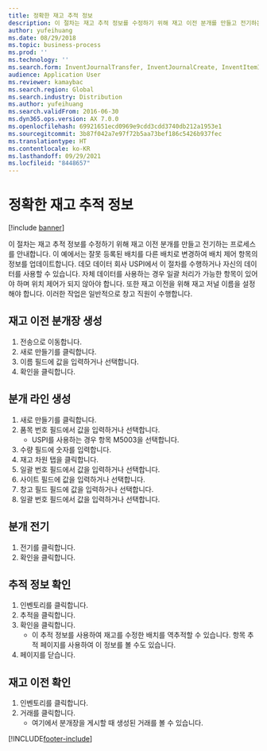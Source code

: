 ```yaml
---
title: 정확한 재고 추적 정보
description: 이 절차는 재고 추적 정보를 수정하기 위해 재고 이전 분개를 만들고 전기하는 프로세스를 안내합니다.
author: yufeihuang
ms.date: 08/29/2018
ms.topic: business-process
ms.prod: ''
ms.technology: ''
ms.search.form: InventJournalTransfer, InventJournalCreate, InventItemIdLookupSimple, InventBatchIdLookup, InventLocationIdLookup, InventDimTracking, InventTrans
audience: Application User
ms.reviewer: kamaybac
ms.search.region: Global
ms.search.industry: Distribution
ms.author: yufeihuang
ms.search.validFrom: 2016-06-30
ms.dyn365.ops.version: AX 7.0.0
ms.openlocfilehash: 69921651ecd0969e9cdd3cdd3740db212a1953e1
ms.sourcegitcommit: 3b87f042a7e97f72b5aa73bef186c5426b937fec
ms.translationtype: HT
ms.contentlocale: ko-KR
ms.lasthandoff: 09/29/2021
ms.locfileid: "8448657"
---
```

# <a name="correct-inventory-tracking-information"></a>정확한 재고 추적 정보

[!include [banner](../../includes/banner.md)]

이 절차는 재고 추적 정보를 수정하기 위해 재고 이전 분개를 만들고 전기하는 프로세스를 안내합니다. 이 예에서는 잘못 등록된 배치를 다른 배치로 변경하여 배치 제어 항목의 정보를 업데이트합니다. 데모 데이터 회사 USPI에서 이 절차를 수행하거나 자신의 데이터를 사용할 수 있습니다. 자체 데이터를 사용하는 경우 일괄 처리가 가능한 항목이 있어야 하며 위치 제어가 되지 않아야 합니다. 또한 재고 이전을 위해 재고 저널 이름을 설정해야 합니다. 이러한 작업은 일반적으로 창고 직원이 수행합니다.


## <a name="create-an-inventory-transfer-journal"></a>재고 이전 분개장 생성
1. 전송으로 이동합니다.
2. 새로 만들기를 클릭합니다.
3. 이름 필드에 값을 입력하거나 선택합니다.
4. 확인을 클릭합니다.

## <a name="create-journal-lines"></a>분개 라인 생성
1. 새로 만들기를 클릭합니다.
2. 품목 번호 필드에서 값을 입력하거나 선택합니다.
    * USPI를 사용하는 경우 항목 M5003을 선택합니다.  
3. 수량 필드에 숫자를 입력합니다.
4. 재고 차원 탭을 클릭합니다.
5. 일괄 번호 필드에서 값을 입력하거나 선택합니다.
6. 사이트 필드에 값을 입력하거나 선택합니다.
7. 창고 필드 필드에 값을 입력하거나 선택합니다.
8. 일괄 번호 필드에서 값을 입력하거나 선택합니다.

## <a name="post-the-journal"></a>분개 전기
1. 전기를 클릭합니다.
2. 확인을 클릭합니다.

## <a name="check-tracing-information"></a>추적 정보 확인
1. 인벤토리를 클릭합니다.
2. 추적을 클릭합니다.
3. 확인을 클릭합니다.
    * 이 추적 정보를 사용하여 재고를 수정한 배치를 역추적할 수 있습니다.  항목 추적 페이지를 사용하여 이 정보를 볼 수도 있습니다.  
4. 페이지를 닫습니다.

## <a name="check-inventory-transactions"></a>재고 이전 확인
1. 인벤토리를 클릭합니다.
2. 거래를 클릭합니다.
    * 여기에서 분개장을 게시할 때 생성된 거래를 볼 수 있습니다.   



[!INCLUDE[footer-include](../../../includes/footer-banner.md)]